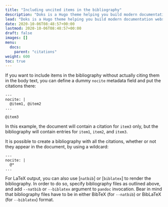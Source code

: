 ```yaml
---
title: "Including uncited items in the bibliography"
description: "Doks is a Hugo theme helping you build modern documentation websites that are secure, fast, and SEO-ready — by default."
lead: "Doks is a Hugo theme helping you build modern documentation websites that are secure, fast, and SEO-ready — by default."
date: 2020-10-06T08:48:57+00:00
lastmod: 2020-10-06T08:48:57+00:00
draft: false
images: []
menu:
  docs:
    parent: "citations"
weight: 600
toc: true
---
```


If you want to include items in the bibliography without actually
citing them in the body text, you can define a dummy `nocite` metadata
field and put the citations there:

    ---
    nocite: |
      @item1, @item2
    ...

    @item3

In this example, the document will contain a citation for `item3`
only, but the bibliography will contain entries for `item1`, `item2`, and
`item3`.

It is possible to create a bibliography with all the citations,
whether or not they appear in the document, by using a wildcard:

    ---
    nocite: |
      @*
    ...

For LaTeX output, you can also use [`natbib`] or [`biblatex`] to
render the bibliography. In order to do so, specify bibliography
files as outlined above, and add `--natbib` or `--biblatex`
argument to `pandoc` invocation. Bear in mind that bibliography
files have to be in either BibTeX (for `--natbib`)
or BibLaTeX (for `--biblatex`) format.
